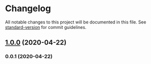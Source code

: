 # Changelog

All notable changes to this project will be documented in this file. See [standard-version](https://github.com/conventional-changelog/standard-version) for commit guidelines.

## [1.0.0](https://github.com/Kikobeats/is-html-content/compare/v0.0.1...v1.0.0) (2020-04-22)

### 0.0.1 (2020-04-22)
